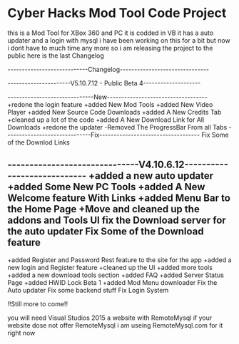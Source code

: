 # Cyber Hacks Mod Tool Code Project
this is a Mod Tool for XBox 360 and PC it is codded in VB 
it has a auto updater and a login with mysql 
i have been working on this for a bit but now i dont have to much time any more so i am releasing the project to the public
here is the last Changelog

----------------------------Changelog-------------------------------

----------------------V5.10.7.12 - Public Beta 4--------------------

------------------------------New-----------------------------------
+redone the login feature
+added New Mod Tools
+added New Video Player
+added New Source Code Downloads
+added A New Credits Tab
+cleaned up a lot of the code
+added A New Download Link for All Downloads
+redone the updater
-Removed The ProgressBar From all Tabs
------------------------------Fix-----------------------------------
Fix Some of the Downlod Links

------------------------------V4.10.6.12----------------------------
+added a new auto updater
+added Some New PC Tools
+added A New Welcome feature With Links
+added Menu Bar to the Home Page
+Move and cleaned up the addons and Tools UI
fix the Download server for the auto updater
Fix Some of the Download feature
--------------------------------------------------------------------
+added Register and Password Rest feature to the site for the app
+added a new login and Register feature
+cleaned up the UI
+added more tools
+added a new download tools section
+added FAQ
+added Server Status Page
+added HWID Lock Beta 1
+added Mod Menu downloader
Fix the Auto updater
Fix some backend stuff
Fix Login System

!!Still more to come!!


you will need 
Visual Studios 2015
a website with RemoteMysql
if your website dose not offer RemoteMysql
i am useing RemoteMysql.com for it right now
